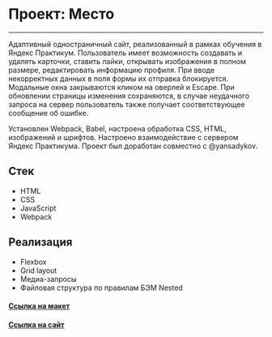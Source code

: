 # Проект: Место

---

Адаптивный одностраничный сайт, реализованный в рамках обучения в Яндекс Практикум. Пользователь имеет возможность создавать и удалять карточки, ставить лайки, открывать изображения в полном размере, редактировать информацию профиля. При вводе некорректных данных в поля формы их отправка блокируется. Модальные окна закрываются кликом на оверлей и Escape. При обновлении страницы изменения сохраняются, в случае неудачного запроса на сервер пользователь также получает соответствующее сообщение об ошибке.

Установлен Webpack, Babel, настроена обработка CSS, HTML, изображений и шрифтов. Настроено взаимодействие с сервером Яндекс Практикума. Проект был доработан совместно с @yansadykov.

## Стек

- HTML
- CSS
- JavaScript
- Webpack

## Реализация

- Flexbox
- Grid layout
- Медиа-запросы
- Файловая структура по правилам БЭМ Nested

#### [Ссылка на макет](https://www.figma.com/file/2cn9N9jSkmxD84oJik7xL7/JavaScript.-Sprint-4?node-id=0%3A1)
#### [Ссылка на сайт](https://daryamakavchik.github.io/mesto-project-pair/)

